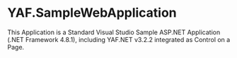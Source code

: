 YAF.SampleWebApplication
========================

This Application is a Standard Visual Studio Sample ASP.NET Application (.NET Framework 4.8.1), 
including YAF.NET v3.2.2 integrated as Control on a Page.
